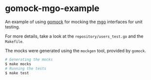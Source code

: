 # gomock-mgo-example

An example of using [gomock](https://github.com/golang/mock) for mocking the 
[mgo](https://pkg.go.dev/gopkg.in/mgo.v2) interfaces for unit testing.

For more details, take a look at the `repository/users_test.go` and the `Makefile`.

The mocks were generated using the `mockgen` tool, provided by `gomock`.
```sh
# Generating the mocks
$ make mocks
# Running the tests
$ make test
```

